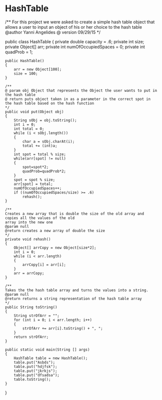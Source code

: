 # HashTable
/**
For this project we were asked to create a simple hash table object that allows a user to input an object of his or her choice to the hash table
@author Yanni Angelides
@ version 09/29/15
*/

public class HashTable
{
	private double capacity = .6;
	private int size;
	private Object[] arr;
	private int numOfOccupiedSpaces = 0;
	private int quadProb = 1;
	
	public HashTable()
	{
		arr = new Object[100];
		size = 100;
	}
	
	/**
	@ param obj Object that represents the Object the user wants to put in the hash table
	@ return puts object taken in as a parameter in the correct spot in the hash table based on the hash function 
	*/
	public void put(Object obj)
	{
		String sObj = obj.toString();
		int i = 0;
		int total = 0;
		while (i < sObj.length())
		{
			char a = sObj.charAt(i);
			total += (int)a;	
		}
		int spot = total % size;
		while(arr[spot] != null)
		{
			spot=spot*2;
			quadProb=quadProb*2;
		}
		spot = spot % size;
		arr[spot] = total;
		numOfOccupiedSpaces++;
		if ((numOfOccupiedSpaces/size) >= .6)
			rehash(); 
	}
	
	/**
	Creates a new array that is double the size of the old array and copies all the values of the old
	array into the new one
	@param null
	@return creates a new array of double the size
	*/
	private void rehash()
	{
		Object[] arrCopy = new Object[size*2];
		int i = 0;
		while (i < arr.length)
		{
			arrCopy[i] = arr[i];
		}
		arr = arrCopy;
	}
	
	/**
	Takes the the hash table array and turns the values into a string.
	@param null
	@return returns a string representation of the hash table array
	*/
	public String toString()
	{
		String strOfArr = "";
		for (int i = 0; i < arr.length; i++)
		{
			strOfArr += arr[i].toString() + ", ";	
		}
		return strOfArr;
	}
	
	public static void main(String [] args)
	{
		HashTable table = new HashTable();
		table.put("Asbds");
		table.put("hdjfsk");
		table.put("jkrkjs");
		table.put("dfsadsa");
		table.toString();
	}
}
